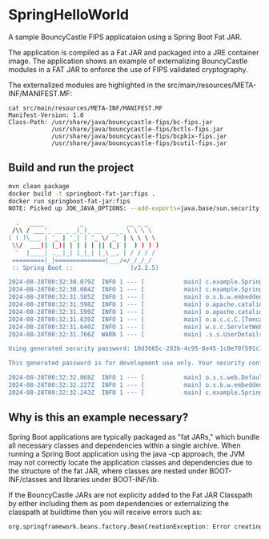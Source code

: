 # SpringHelloWorld

A sample BouncyCastle FIPS applicataion using a Spring Boot Fat JAR.

The application is compiled as a Fat JAR and packaged into a JRE container image. The application shows an example of externalizing BouncyCastle modules in a FAT JAR to enforce the use of FIPS validated cryptography.

The externalized modules are highlighted in the src/main/resources/META-INF/MANIFEST.MF:
```bashc
cat src/main/resources/META-INF/MANIFEST.MF 
Manifest-Version: 1.0
Class-Path: /usr/share/java/bouncycastle-fips/bc-fips.jar 
            /usr/share/java/bouncycastle-fips/bctls-fips.jar 
            /usr/share/java/bouncycastle-fips/bcpkix-fips.jar 
            /usr/share/java/bouncycastle-fips/bcutil-fips.jar
```


## Build and run the project

```bash
mvn clean package
docker build -t springboot-fat-jar:fips .
docker run springboot-fat-jar:fips
NOTE: Picked up JDK_JAVA_OPTIONS: --add-exports=java.base/sun.security.internal.spec=ALL-UNNAMED --add-exports=java.base/sun.security.provider=ALL-UNNAMED -Djavax.net.ssl.trustStoreType=FIPS

  .   ____          _            __ _ _
 /\\ / ___'_ __ _ _(_)_ __  __ _ \ \ \ \
( ( )\___ | '_ | '_| | '_ \/ _` | \ \ \ \
 \\/  ___)| |_)| | | | | || (_| |  ) ) ) )
  '  |____| .__|_| |_|_| |_\__, | / / / /
 =========|_|==============|___/=/_/_/_/
 :: Spring Boot ::                (v3.2.5)

2024-08-28T00:32:30.079Z  INFO 1 --- [           main] c.example.SpringHelloWorldApplication    : Starting SpringHelloWorldApplication using Java 17.0.12-internal with PID 1 (/home/build/app.jar started by root in /app)
2024-08-28T00:32:30.084Z  INFO 1 --- [           main] c.example.SpringHelloWorldApplication    : No active profile set, falling back to 1 default profile: "default"
2024-08-28T00:32:31.585Z  INFO 1 --- [           main] o.s.b.w.embedded.tomcat.TomcatWebServer  : Tomcat initialized with port 8080 (http)
2024-08-28T00:32:31.598Z  INFO 1 --- [           main] o.apache.catalina.core.StandardService   : Starting service [Tomcat]
2024-08-28T00:32:31.599Z  INFO 1 --- [           main] o.apache.catalina.core.StandardEngine    : Starting Servlet engine: [Apache Tomcat/10.1.20]
2024-08-28T00:32:31.639Z  INFO 1 --- [           main] o.a.c.c.C.[Tomcat].[localhost].[/]       : Initializing Spring embedded WebApplicationContext
2024-08-28T00:32:31.640Z  INFO 1 --- [           main] w.s.c.ServletWebServerApplicationContext : Root WebApplicationContext: initialization completed in 1434 ms
2024-08-28T00:32:31.766Z  WARN 1 --- [           main] .s.s.UserDetailsServiceAutoConfiguration : 

Using generated security password: 10d3665c-283b-4c95-8e45-1c0e70f591c7

This generated password is for development use only. Your security configuration must be updated before running your application in production.

2024-08-28T00:32:32.068Z  INFO 1 --- [           main] o.s.s.web.DefaultSecurityFilterChain     : Will secure any request with [org.springframework.security.web.session.DisableEncodeUrlFilter@6c1cfa53, org.springframework.security.web.context.request.async.WebAsyncManagerIntegrationFilter@4d68b571, org.springframework.security.web.context.SecurityContextHolderFilter@67e13bd0, org.springframework.security.web.header.HeaderWriterFilter@1cc680e, org.springframework.web.filter.CorsFilter@52b06bef, org.springframework.security.web.csrf.CsrfFilter@1687eb01, org.springframework.security.web.authentication.logout.LogoutFilter@5a1c3cb4, org.springframework.security.web.authentication.www.BasicAuthenticationFilter@6468a7b6, org.springframework.security.web.savedrequest.RequestCacheAwareFilter@2cae9b8, org.springframework.security.web.servletapi.SecurityContextHolderAwareRequestFilter@1457fde, org.springframework.security.web.authentication.AnonymousAuthenticationFilter@61bcbcce, org.springframework.security.web.access.ExceptionTranslationFilter@22eaa86e, org.springframework.security.web.access.intercept.FilterSecurityInterceptor@3289079a]
2024-08-28T00:32:32.227Z  INFO 1 --- [           main] o.s.b.w.embedded.tomcat.TomcatWebServer  : Tomcat started on port 8080 (http) with context path ''
2024-08-28T00:32:32.243Z  INFO 1 --- [           main] c.example.SpringHelloWorldApplication    : Started SpringHelloWorldApplication in 2.661 seconds (process running for 3.21)
```

## Why is this an example necessary?

Spring Boot applications are typically packaged as "fat JARs," which bundle all necessary classes and dependencies within a single archive. When running a
Spring Boot application using the java -cp approach, the JVM may not correctly locate the application classes and dependencies due to the structure of the fat
JAR, where classes are nested under BOOT-INF/classes and libraries under BOOT-INF/lib.

If the BouncyCastle JARs are not explicity added to the Fat JAR Classpath by either including them as pom dependencies or externalizing the classpath at buildtime then you will receive errors such as:
```bash
org.springframework.beans.factory.BeanCreationException: Error creating bean with name 'conversionServicePostProcessor' defined in class path resource [org/springframework/security/config/annotation/web/configuration/WebSecurityConfiguration.class]: Failed to instantiate [org.springframework.beans.factory.config.BeanFactoryPostProcessor]: Factory method 'conversionServicePostProcessor' threw exception with message: java.security.NoSuchAlgorithmException: RSA KeyFactory not available
```


